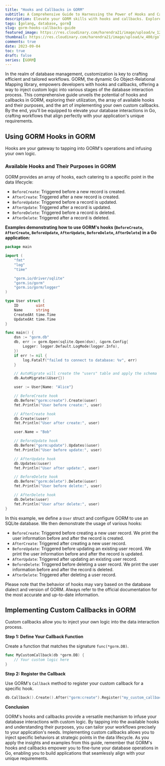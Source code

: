```yaml
---
title: "Hooks and Callbacks in GORM"
subtitle: A Comprehensive Guide to Harnessing the Power of Hooks and Callbacks in GORM for Tailored Database Workflows
description: Elevate your GORM skills with hooks and callbacks. Explore available hooks, their purposes, and learn to implement custom callbacks for flexible and personalized database interactions in Go.
tags: [golang, database, gorm]
slug: gorm-hooks-callbacks-guide
featured_image: https://res.cloudinary.com/harendra21/image/upload/w_1200/golangwithexample/learn-gorm_yqoeio.png
thumbnail: https://res.cloudinary.com/harendra21/image/upload/w_400/golangwithexample/learn-gorm_yqoeio.png
comments: true
date: 2023-09-04
toc: true
draft: false
series: [GORM]
---
```

In the realm of database management, customization is key to crafting efficient and tailored workflows. GORM, the dynamic Go Object-Relational Mapping library, empowers developers with hooks and callbacks, offering a way to inject custom logic into various stages of the database interaction process. This comprehensive guide unveils the potential of hooks and callbacks in GORM, exploring their utilization, the array of available hooks and their purposes, and the art of implementing your own custom callbacks. By the end, you'll be equipped to elevate your database interactions in Go, crafting workflows that align perfectly with your application's unique requirements.

## Using GORM Hooks in GORM

Hooks are your gateway to tapping into GORM's operations and infusing your own logic.

### Available Hooks and Their Purposes in GORM

GORM provides an array of hooks, each catering to a specific point in the data lifecycle:

- `BeforeCreate`: Triggered before a new record is created.
- `AfterCreate`: Triggered after a new record is created.
- `BeforeUpdate`: Triggered before a record is updated.
- `AfterUpdate`: Triggered after a record is updated.
- `BeforeDelete`: Triggered before a record is deleted.
- `AfterDelete`: Triggered after a record is deleted.


**Examples demonstrating how to use GORM's hooks (`BeforeCreate`, `AfterCreate`, `BeforeUpdate`, `AfterUpdate`, `BeforeDelete`, `AfterDelete`) in a Go application:**

```go
package main

import (
	"fmt"
	"log"
	"time"

	"gorm.io/driver/sqlite"
	"gorm.io/gorm"
	"gorm.io/gorm/logger"
)

type User struct {
	ID        uint
	Name      string
	CreatedAt time.Time
	UpdatedAt time.Time
}

func main() {
	dsn := "gorm.db"
	db, err := gorm.Open(sqlite.Open(dsn), &gorm.Config{
		Logger: logger.Default.LogMode(logger.Info),
	})
	if err != nil {
		log.Fatalf("failed to connect to database: %v", err)
	}

	// AutoMigrate will create the "users" table and apply the schema
	db.AutoMigrate(&User{})

	user := User{Name: "Alice"}

	// BeforeCreate hook
	db.Before("gorm:create").Create(&user)
	fmt.Println("User before create:", user)

	// AfterCreate hook
	db.Create(&user)
	fmt.Println("User after create:", user)

	user.Name = "Bob"

	// BeforeUpdate hook
	db.Before("gorm:update").Updates(&user)
	fmt.Println("User before update:", user)

	// AfterUpdate hook
	db.Updates(&user)
	fmt.Println("User after update:", user)

	// BeforeDelete hook
	db.Before("gorm:delete").Delete(&user)
	fmt.Println("User before delete:", user)

	// AfterDelete hook
	db.Delete(&user)
	fmt.Println("User after delete:", user)
}
```

In this example, we define a `User` struct and configure GORM to use an SQLite database. We then demonstrate the usage of various hooks:

- `BeforeCreate`: Triggered before creating a new user record. We print the user information before and after the record is created.
- `AfterCreate`: Triggered after creating a new user record.
- `BeforeUpdate`: Triggered before updating an existing user record. We print the user information before and after the record is updated.
- `AfterUpdate`: Triggered after updating an existing user record.
- `BeforeDelete`: Triggered before deleting a user record. We print the user information before and after the record is deleted.
- `AfterDelete`: Triggered after deleting a user record.

Please note that the behavior of hooks may vary based on the database dialect and version of GORM. Always refer to the official documentation for the most accurate and up-to-date information.


## Implementing Custom Callbacks in GORM

Custom callbacks allow you to inject your own logic into the data interaction process.

**Step 1: Define Your Callback Function**

Create a function that matches the signature `func(*gorm.DB)`.

```go
func MyCustomCallback(db *gorm.DB) {
    // Your custom logic here
}
```

**Step 2: Register the Callback**

Use GORM's `Callback` method to register your custom callback for a specific hook.

```go
db.Callback().Create().After("gorm:create").Register("my_custom_callback", MyCustomCallback)
```

**Conclusion**

GORM's hooks and callbacks provide a versatile mechanism to infuse your database interactions with custom logic. By tapping into the available hooks and understanding their purposes, you can tailor your workflows precisely to your application's needs. Implementing custom callbacks allows you to inject specific behaviors at strategic points in the data lifecycle. As you apply the insights and examples from this guide, remember that GORM's hooks and callbacks empower you to fine-tune your database operations in Go, enabling you to build applications that seamlessly align with your unique requirements.